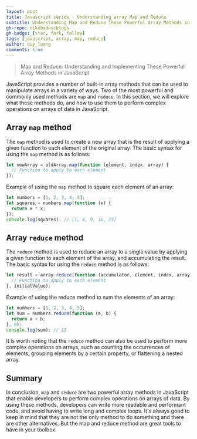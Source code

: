 ```yaml
---
layout: post
title: Javascript series - Understanding array Map and Reduce
subtitle: Understanding Map and Reduce These Powerful Array Methods in JavaScript
gh-repo: niko0xdev/blogs
gh-badge: [star, fork, follow]
tags: [javascript, array, map, reduce]
author: duy_luong
comments: true
---
```


> Map and Reduce: Understanding and Implementing These Powerful Array Methods in JavaScript

JavaScript provides a number of built-in array methods that can be used to manipulate arrays in a variety of ways. Two of the most powerful and commonly used methods are `map` and `reduce`. In this section, we will explore what these methods do, and how to use them to perform complex operations on arrays of data in JavaScript.

## Array `map` method

The `map` method is used to create a new array that is the result of applying a given function to each element of the original array. The basic syntax for using the `map` method is as follows:

```javascript
let newArray = oldArray.map(function (element, index, array) {
  // Function to apply to each element
});
```

Example of using the `map` method to square each element of an array:

```javascript
let numbers = [1, 2, 3, 4, 5];
let squares = numbers.map(function (x) {
  return x * x;
});
console.log(squares); // [1, 4, 9, 16, 25]
```

## Array `reduce` method

The `reduce` method is used to reduce an array to a single value by applying a given function to each element of the array, and accumulating the result. The basic syntax for using the `reduce` method is as follows:

```javascript
let result = array.reduce(function (accumulator, element, index, array) {
  // Function to apply to each element
}, initialValue);
```

Example of using the reduce method to sum the elements of an array:

```javascript
let numbers = [1, 2, 3, 4, 5];
let sum = numbers.reduce(function (a, b) {
  return a + b;
}, 0);
console.log(sum); // 15
```

It is worth noting that the `reduce` method can also be used to perform more complex operations on arrays, such as counting the occurrences of elements, grouping elements by a certain property, or flattening a nested array.

## Summary

In conclusion, `map` and `reduce` are two powerful array methods in JavaScript that enable developers to perform complex operations on arrays of data. By using these methods, developers can write more readable and performant code, and avoid having to write long and complex loops. It's always good to keep in mind that they are not the only method to do something and there are other alternatives. But the map and reduce method are great tools to have in your toolbox.
